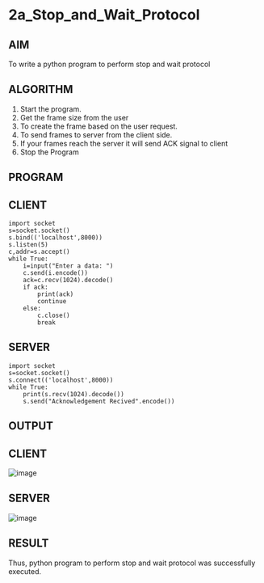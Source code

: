 # 2a_Stop_and_Wait_Protocol
## AIM 
To write a python program to perform stop and wait protocol
## ALGORITHM
1. Start the program.
2. Get the frame size from the user
3. To create the frame based on the user request.
4. To send frames to server from the client side.
5. If your frames reach the server it will send ACK signal to client
6. Stop the Program
## PROGRAM

<h2> CLIENT </h2>

```
import socket
s=socket.socket()
s.bind(('localhost',8000))
s.listen(5)
c,addr=s.accept()
while True:
    i=input("Enter a data: ")
    c.send(i.encode())
    ack=c.recv(1024).decode()
    if ack:
        print(ack)
        continue
    else:
        c.close()
        break
```
<h2> SERVER</h2>

```
import socket
s=socket.socket()
s.connect(('localhost',8000))
while True:
    print(s.recv(1024).decode())
    s.send("Acknowledgement Recived".encode())

```    
    
    
## OUTPUT
<h2>
  CLIENT
</h2>

![image](https://github.com/user-attachments/assets/b1c70c40-85e8-47f1-a71b-4ee13c6d8db9)

<h2> SERVER </h2>

![image](https://github.com/user-attachments/assets/e8e65043-38f3-4da8-b0fc-5998cfd6d6c0)


## RESULT
Thus, python program to perform stop and wait protocol was successfully executed.
